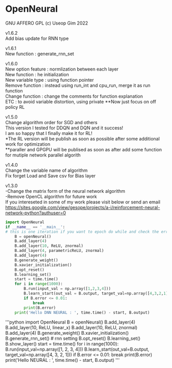 # OpenNeural
GNU AFFERO GPL (c) Useop Gim 2022

v1.6.2\
Add bias update for RNN type

v1.6.1\
New function :  generate_rnn_set

v1.6.0\
New option feature : normlization between each layer \
New function : he initialization\
New variable type : using function pointer\
Remove function : instead using run_int and cpu_run, merge it as run function\
Change function : change the comments for function explanation\
ETC : to avoid variable distortion, using private
**Now just focus on off policy RL 

v1.5.0\
Change algorithm order for SGD and others\
This version I tested for DDQN and DQN and it success! \
I am so happy that I finally make it for RL!\
*The RL version will be publish as soon as possible after some additional work for optimization \
**paraller and GPGPU will be publised as soon as after add some function for mutiple network parallel algorith

v1.4.0\
Change the variable name of algorithm\
Fix forget Load and Save csv for Bias layer

v1.3.0\
-Change the matrix form of the neural network algorithm\
-Remove OpenCL algorithm for future work\
If you intereseted in some of my work please visit below or send an email\
https://sites.google.com/view/gesope/projects/a-i/reinforcement-neural-network-python?authuser=0

```python
import OpenNeural
if __name__ == '__main__':
# this is one iteration if you want to epoch do while and check the error for data
    B = openNeural()
    B.add_layer(4)
    B.add_layer(10, ReLU, znormal)
    B.add_layer(4, parametricReLU, znormal)
    B.add_layer(4)
    B.generate_weight()
    B.xavier_initialization()
    B.opt_reset()
    B.learning_set()
    start = time.time()
    for i in range(1000):
        B.run(input_val = np.array([1,2,3,4]))
        B.learn_start(out_val = B.output, target_val=np.array([4,3,2,1]))
        if B.error <= 0.01:
            break
        print(B.error)
    print('Hello DNN NEURAL : ', time.time() - start, B.output)
```
'''python
import OpenNeural
    B = openNeural()
    B.add_layer(4)
    B.add_layer(10, ReLU, linear_x)
    B.add_layer(10, ReLU, znormal)
    B.add_layer(4)
    B.generate_weight()
    B.xavier_initialization()
    B.generate_rnn_set()  # rnn setting
    B.opt_reset()
    B.learning_set()
    B.show_layer()
    start = time.time()
    for i in range(1000):
        B.run(input_val=np.array([1, 2, 3, 4]))
        B.learn_start(out_val=B.output, target_val=np.array([4, 3, 2, 1]))
        if B.error <= 0.01:
            break
        print(B.error)
    print('Hello NEURAL : ', time.time() - start, B.output)
'''

